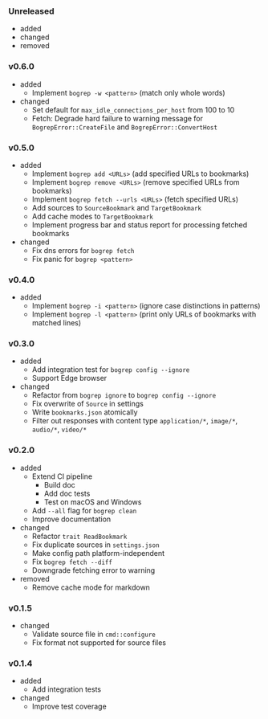 <!-- markdownlint-disable MD041 MD034 -->

### Unreleased

- added
- changed
- removed

### v0.6.0

- added
  - Implement `bogrep -w <pattern>` (match only whole words)
- changed
  - Set default for `max_idle_connections_per_host` from 100 to 10
  - Fetch: Degrade hard failure to warning message for `BogrepError::CreateFile`
    and `BogrepError::ConvertHost`

### v0.5.0

- added
  - Implement `bogrep add <URLs>` (add specified URLs to bookmarks)
  - Implement `bogrep remove <URLs>` (remove specified URLs from bookmarks)
  - Implement `bogrep fetch --urls <URLs>` (fetch specified URLs)
  - Add sources to `SourceBookmark` and `TargetBookmark`
  - Add cache modes to `TargetBookmark`
  - Implement progress bar and status report for processing fetched bookmarks
- changed
  - Fix dns errors for `bogrep fetch`
  - Fix panic for `bogrep <pattern>`

### v0.4.0

- added
  - Implement `bogrep -i <pattern>` (ignore case distinctions in patterns)
  - Implement `bogrep -l <pattern>` (print only URLs of bookmarks with matched lines)

### v0.3.0

- added
  - Add integration test for `bogrep config --ignore`
  - Support Edge browser
- changed
  - Refactor from `bogrep ignore` to `bogrep config --ignore`
  - Fix overwrite of `Source` in settings
  - Write `bookmarks.json` atomically
  - Filter out responses with content type `application/*`, `image/*`, `audio/*`, `video/*`

### v0.2.0

- added
  - Extend CI pipeline
    - Build doc
    - Add doc tests
    - Test on macOS and Windows
  - Add `--all` flag for `bogrep clean`
  - Improve documentation
- changed
  - Refactor `trait ReadBookmark`
  - Fix duplicate sources in `settings.json`
  - Make config path platform-independent
  - Fix `bogrep fetch --diff`
  - Downgrade fetching error to warning
- removed
  - Remove cache mode for markdown

### v0.1.5

- changed
  - Validate source file in `cmd::configure`
  - Fix format not supported for source files

### v0.1.4

- added
  - Add integration tests
- changed
  - Improve test coverage
